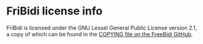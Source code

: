 # FriBidi license info

FriBidi is licensed under the GNU Lessel General Public License version 2.1,
a copy of which can be found in the
[COPYING file on the FreeBidi GitHub](https://github.com/fribidi/fribidi/blob/master/COPYING).
